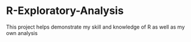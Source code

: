 # R-Exploratory-Analysis
This project helps demonstrate my skill and knowledge of R as well as my own analysis
